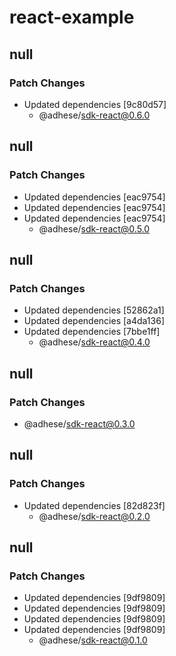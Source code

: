 # react-example

## null

### Patch Changes

- Updated dependencies [9c80d57]
  - @adhese/sdk-react@0.6.0

## null

### Patch Changes

- Updated dependencies [eac9754]
- Updated dependencies [eac9754]
- Updated dependencies [eac9754]
  - @adhese/sdk-react@0.5.0

## null

### Patch Changes

- Updated dependencies [52862a1]
- Updated dependencies [a4da136]
- Updated dependencies [7bbe1ff]
  - @adhese/sdk-react@0.4.0

## null

### Patch Changes

- @adhese/sdk-react@0.3.0

## null

### Patch Changes

- Updated dependencies [82d823f]
  - @adhese/sdk-react@0.2.0

## null

### Patch Changes

- Updated dependencies [9df9809]
- Updated dependencies [9df9809]
- Updated dependencies [9df9809]
- Updated dependencies [9df9809]
  - @adhese/sdk-react@0.1.0

